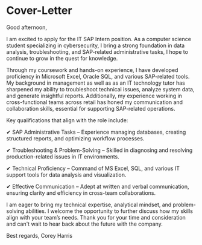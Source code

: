 # Cover-Letter
Good afternoon,

I am excited to apply for the IT SAP Intern position. As a computer science student specializing in cybersecurity, I bring a strong foundation in data analysis, troubleshooting, and SAP-related administrative tasks, I hope to continue to grow in the quest for knowledge.

Through my coursework and hands-on experience, I have developed proficiency in Microsoft Excel, Oracle SQL, and various SAP-related tools. My background in management as well as as an IT technology tutor has sharpened my ability to troubleshoot technical issues, analyze system data, and generate insightful reports. Additionally, my experience working in cross-functional teams across retail has honed my communication and collaboration skills, essential for supporting SAP-related operations. 

Key qualifications that align with the role include:

✔ SAP Administrative Tasks – Experience managing databases, creating structured reports, and optimizing workflow processes.

✔ Troubleshooting & Problem-Solving – Skilled in diagnosing and resolving production-related issues in IT environments.

✔ Technical Proficiency – Command of MS Excel, SQL, and various IT support tools for data analysis and visualization.

✔ Effective Communication – Adept at written and verbal communication, ensuring clarity and efficiency in cross-team collaborations.

I am eager to bring my technical expertise, analytical mindset, and problem-solving abilities. I welcome the opportunity to further discuss how my skills align with your team’s needs. Thank you for your time and consideration and can't wait to hear back about the future with the company. 

Best regards,
Corey Harris

